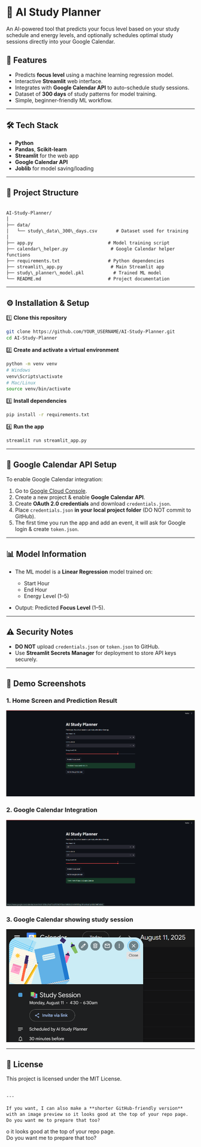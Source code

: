 # 📅 AI Study Planner

An AI-powered tool that predicts your focus level based on your study schedule and energy levels, and optionally schedules optimal study sessions directly into your Google Calendar.

## 🚀 Features
- Predicts **focus level** using a machine learning regression model.
- Interactive **Streamlit** web interface.
- Integrates with **Google Calendar API** to auto-schedule study sessions.
- Dataset of **300 days** of study patterns for model training.
- Simple, beginner-friendly ML workflow.

---

## 🛠 Tech Stack
- **Python**
- **Pandas**, **Scikit-learn**
- **Streamlit** for the web app
- **Google Calendar API**
- **Joblib** for model saving/loading

---

## 📂 Project Structure
```

AI-Study-Planner/
│
├── data/
│   └── study\_data\_300\_days.csv       # Dataset used for training
│
├── app.py                            # Model training script
├── calendar\_helper.py                # Google Calendar helper functions
├── requirements.txt                  # Python dependencies
├── streamlit\_app.py                  # Main Streamlit app
├── study\_planner\_model.pkl           # Trained ML model
└── README.md                         # Project documentation

````

---

## ⚙️ Installation & Setup

1️⃣ **Clone this repository**
```bash
git clone https://github.com/YOUR_USERNAME/AI-Study-Planner.git
cd AI-Study-Planner
````

2️⃣ **Create and activate a virtual environment**

```bash
python -m venv venv
# Windows
venv\Scripts\activate
# Mac/Linux
source venv/bin/activate
```

3️⃣ **Install dependencies**

```bash
pip install -r requirements.txt
```

4️⃣ **Run the app**

```bash
streamlit run streamlit_app.py
```

---

## 🔑 Google Calendar API Setup

To enable Google Calendar integration:

1. Go to [Google Cloud Console](https://console.cloud.google.com/).
2. Create a new project & enable **Google Calendar API**.
3. Create **OAuth 2.0 credentials** and download `credentials.json`.
4. Place `credentials.json` **in your local project folder** (DO NOT commit to GitHub).
5. The first time you run the app and add an event, it will ask for Google login & create `token.json`.

---

## 📊 Model Information

* The ML model is a **Linear Regression** model trained on:

  * Start Hour
  * End Hour
  * Energy Level (1–5)
* Output: Predicted **Focus Level** (1–5).

---

## ⚠️ Security Notes

* **DO NOT** upload `credentials.json` or `token.json` to GitHub.
* Use **Streamlit Secrets Manager** for deployment to store API keys securely.

---

## 📸 Demo Screenshots

### 1. Home Screen and Prediction Result
![Home Screen](assets/screenshot1.png)

### 2. Google Calendar Integration
![Prediction Result](assets/screenshot2.png)

### 3. Google Calendar showing study session
![Google Calendar Integration](assets/screenshot3.png)


---

## 📜 License

This project is licensed under the MIT License.

```

---

If you want, I can also make a **shorter GitHub-friendly version** with an image preview so it looks good at the top of your repo page.  
Do you want me to prepare that too?
```
o it looks good at the top of your repo page.  
Do you want me to prepare that too?
